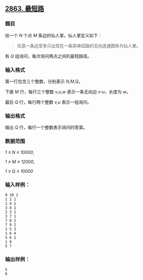 ## [2863. 最短路](https://www.acwing.com/problem/content/2866/)

### 题目

给一个 *N* 个点 *M* 条边的仙人掌。仙人掌定义如下：

> 任意一条边至多只出现在一条简单回路的无向连通图称为仙人掌。

有 *Q* 组询问，每次询问两点之间的最短路径。

### 输入格式

第一行包含三个整数，分别表示 *N,M,Q*。

下接 *M* 行，每行三个整数 *v,u,w* 表示一条无向边 *v-u*，长度为 *w*。

最后 *Q* 行，每行两个整数 *v,u* 表示一组询问。

### 输出格式

输出 *Q* 行，每行一个整数表示询问的答案。

### 数据范围

*1 ≤ N ≤ 10000*,

*1 ≤ M ≤ 12000*,

*1 ≤ Q ≤ 10000*

### 输入样例：

```
9 10 2
1 2 1
1 4 1
3 4 1
2 3 1
3 7 1
7 8 2
7 9 2
1 5 3
1 6 4
5 6 1
1 9
5 7
```

### 输出样例：

```
5
6
```
